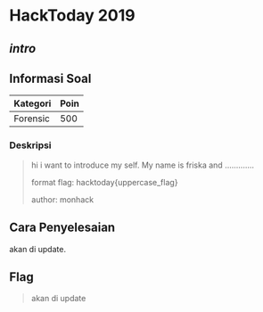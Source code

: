 # HackToday 2019
## _intro_

## Informasi Soal
| Kategori | Poin |
| -------- | ---- |
| Forensic | 500 |
### Deskripsi
> hi i want to introduce my self. My name is friska and .............
>
>format flag: hacktoday{uppercase_flag}
>
>author: monhack

## Cara Penyelesaian
akan di update.

## Flag
> akan di update
